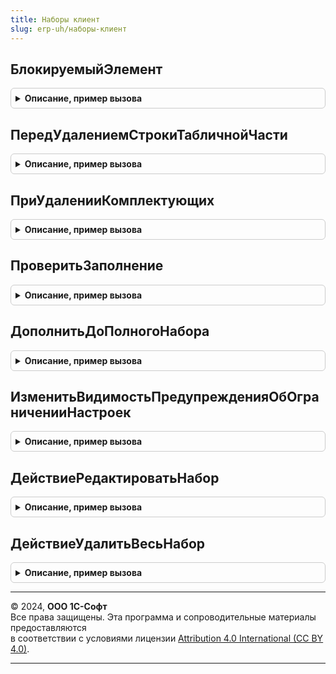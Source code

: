 ```yaml
---
title: Наборы клиент
slug: erp-uh/наборы-клиент
---
```



## БлокируемыйЭлемент
<details style="margin: 1em 0; padding: 0.5em; border: 1px solid #ccc; border-radius: 6px;">

<summary style="font-weight: bold; cursor: pointer;">Описание, пример вызова</summary>

```bsl

// Проверяет, является ли поле блокируемым элементом подсистемы наборов
//
// Параметры:
//  Поле - ПолеФормы - Поле формы.
//
// Возвращаемое значение:
//  Булево - результат проверки
Функция БлокируемыйЭлемент(Поле) Экспорт
```

Пример вызова
```bsl
Результат = НаборыКлиент.БлокируемыйЭлемент(Поле) 
```
</details>

## ПередУдалениемСтрокиТабличнойЧасти
<details style="margin: 1em 0; padding: 0.5em; border: 1px solid #ccc; border-radius: 6px;">

<summary style="font-weight: bold; cursor: pointer;">Описание, пример вызова</summary>

```bsl


// Процедура обработчик события ПередУдалением
//
// Параметры:
//  ДанныеФормы - ФормаКлиентскогоПриложения -
//  ИмяТЧ       - Строка - Имя табличной части
//  Отказ       - Булево -
//  Копирование - Булево -
//  ИмяОбработчикаОповещения - Строка -
//
Процедура ПередУдалениемСтрокиТабличнойЧасти(ДанныеФормы, ИмяТЧ, Отказ, Копирование = Ложь, ИмяОбработчикаОповещения = "ПриУдаленииКомплектующих") Экспорт
```

Пример вызова
```bsl
НаборыКлиент.ПередУдалениемСтрокиТабличнойЧасти(ДанныеФормы, ИмяТЧ, Отказ, Копирование, ИмяОбработчикаОповещения);
```
</details>

## ПриУдаленииКомплектующих
<details style="margin: 1em 0; padding: 0.5em; border: 1px solid #ccc; border-radius: 6px;">

<summary style="font-weight: bold; cursor: pointer;">Описание, пример вызова</summary>

```bsl

// Процедура обработчик события ПриУдалении
//
// Параметры:
//  Форма     - Форма -
//  ИмяТЧ     - Строка - Имя табличной части
//  Параметры - Структура - (Наборы, Прочее).
//
Процедура ПриУдаленииКомплектующих(Форма, ИмяТЧ, Параметры) Экспорт
```

Пример вызова
```bsl
НаборыКлиент.ПриУдаленииКомплектующих(Форма, ИмяТЧ, Параметры) 
```
</details>

## ПроверитьЗаполнение
<details style="margin: 1em 0; padding: 0.5em; border: 1px solid #ccc; border-radius: 6px;">

<summary style="font-weight: bold; cursor: pointer;">Описание, пример вызова</summary>

```bsl

// Процедура проверки заполнения в части наборов
//
// Параметры:
//  Форма     - ДанныеФормыСтруктура - должна содержать в том числе:
//    * Товары - ТаблицаЗначений, ТабличнаяЧасть -
//  Отказ     - Булево -
//
Процедура ПроверитьЗаполнение(Форма, Отказ) Экспорт
```

Пример вызова
```bsl
НаборыКлиент.ПроверитьЗаполнение(Форма, Отказ) 
```
</details>

## ДополнитьДоПолногоНабора
<details style="margin: 1em 0; padding: 0.5em; border: 1px solid #ccc; border-radius: 6px;">

<summary style="font-weight: bold; cursor: pointer;">Описание, пример вызова</summary>

```bsl

// Процедура дополняет массив строк табличной части оставшимися строками наборов,
// если указанные наборы в массиве строк представлены не полностью.
//
// Параметры:
//  ТабличнаяЧасть - ТабличнаяЧасть -
//  МассивСтрок - Массив из СтрокаТабличнойЧасти -
//
Процедура ДополнитьДоПолногоНабора(ТабличнаяЧасть, МассивСтрок) Экспорт
```

Пример вызова
```bsl
НаборыКлиент.ДополнитьДоПолногоНабора(ТабличнаяЧасть, МассивСтрок) 
```
</details>

## ИзменитьВидимостьПредупрежденияОбОграниченииНастроек
<details style="margin: 1em 0; padding: 0.5em; border: 1px solid #ccc; border-radius: 6px;">

<summary style="font-weight: bold; cursor: pointer;">Описание, пример вызова</summary>

```bsl

// Процедура управляет видимостью элементов в формах настройки состава набора
// если указанные наборы в массиве строк представлены не полностью.
//
// Параметры:
// 	Форма - ФормаКлиентскогоПриложения -
//
Процедура ИзменитьВидимостьПредупрежденияОбОграниченииНастроек(Форма) Экспорт
```

Пример вызова
```bsl
НаборыКлиент.ИзменитьВидимостьПредупрежденияОбОграниченииНастроек(Форма) 
```
</details>

## ДействиеРедактироватьНабор
<details style="margin: 1em 0; padding: 0.5em; border: 1px solid #ccc; border-radius: 6px;">

<summary style="font-weight: bold; cursor: pointer;">Описание, пример вызова</summary>

```bsl

// Функция проверяет выполнение действия "РедактироватьНабор".
//
// Параметры:
//  Действие - Строка - Требуемое действие.
//
// Возвращаемое значение:
//  Булево - Это действие "Редактировать набор".
//
Функция ДействиеРедактироватьНабор(Действие) Экспорт
```

Пример вызова
```bsl
Результат = НаборыКлиент.ДействиеРедактироватьНабор(Действие) 
```
</details>

## ДействиеУдалитьВесьНабор
<details style="margin: 1em 0; padding: 0.5em; border: 1px solid #ccc; border-radius: 6px;">

<summary style="font-weight: bold; cursor: pointer;">Описание, пример вызова</summary>

```bsl

// Функция проверяет выполнение действия "УдалитьВесьНабор".
//
// Параметры:
//  Действие - Строка - Требуемое действие.
//
// Возвращаемое значение:
//  Булево - Это действие "Удалить весь набор".
//
Функция ДействиеУдалитьВесьНабор(Действие) Экспорт
```

Пример вызова
```bsl
Результат = НаборыКлиент.ДействиеУдалитьВесьНабор(Действие) 
```
</details>

---

© 2024, **ООО 1С-Софт**  
Все права защищены. Эта программа и сопроводительные материалы предоставляются  
в соответствии с условиями лицензии [Attribution 4.0 International (CC BY 4.0)](https://creativecommons.org/licenses/by/4.0/legalcode).

---
